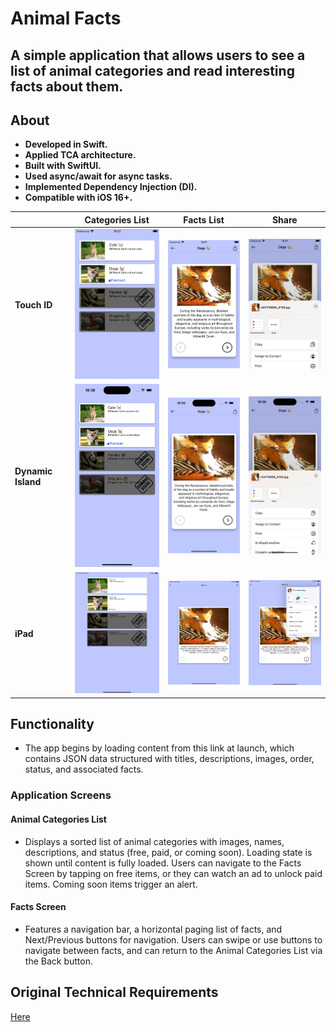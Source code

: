 # Animal Facts

## A simple application that allows users to see a list of animal categories and read interesting facts about them.


## About
- **Developed in Swift.**
- **Applied TCA architecture.**
- **Built with SwiftUI.**
- **Used async/await for async tasks.**
- **Implemented Dependency Injection (DI).**
- **Compatible with iOS 16+.**

|| Categories List | Facts List | Share |
| --- | --- | --- | --- |
| **Touch ID** | <img width="200" alt="image" src="Resources/touch_id3.png"> | <img width="200" alt="image" src="Resources/touch_id1.png"> | <img width="200" alt="image" src="Resources/touch_id2.png"> |
| **Dynamic Island** | <img width="200" alt="image" src="Resources/dynamic_island1.png"> | <img width="200" alt="image" src="Resources/dynamic_island2.png"> | <img width="200" alt="image" src="Resources/dynamic_island3.png"> |
| **iPad** | <img width="200" alt="image" src="Resources/ipad1.png"> | <img width="200" alt="image" src="Resources/ipad2.png"> | <img width="200" alt="image" src="Resources/ipad3.png"> |


## Functionality 

- The app begins by loading content from this link at launch, which contains JSON data structured with titles, descriptions, images, order, status, and associated facts.
### Application Screens
#### Animal Categories List
- Displays a sorted list of animal categories with images, names, descriptions, and status (free, paid, or coming soon).
Loading state is shown until content is fully loaded.
Users can navigate to the Facts Screen by tapping on free items, or they can watch an ad to unlock paid items. Coming soon items trigger an alert.

#### Facts Screen
- Features a navigation bar, a horizontal paging list of facts, and Next/Previous buttons for navigation.
Users can swipe or use buttons to navigate between facts, and can return to the Animal Categories List via the Back button.

## Original Technical Requirements
[Here](https://github.com/AppSci/promova-test-task-iOS)
